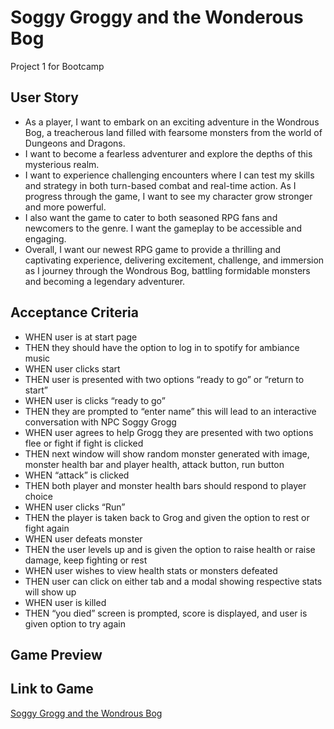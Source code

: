 # Soggy Groggy and the Wonderous Bog
Project 1 for Bootcamp

## User Story 
<ul>
<li>As a player, I want to embark on an exciting adventure in the Wondrous Bog, a treacherous land filled with fearsome monsters from the world of Dungeons and Dragons. <li>I want to become a fearless adventurer and explore the depths of this mysterious realm.
<li>I want to experience challenging encounters where I can test my skills and strategy in both turn-based combat and real-time action. As I progress through the game, I want to see my character grow stronger and more powerful.
<li>I also want the game to cater to both seasoned RPG fans and newcomers to the genre. I want the gameplay to be accessible and engaging.
<li>Overall, I want our newest RPG game to provide a thrilling and captivating experience, delivering excitement, challenge, and immersion as I journey through the Wondrous Bog, battling formidable monsters and becoming a legendary adventurer.
</ul>


## Acceptance Criteria 
<ul>
<li>WHEN user is at start page 
<li>THEN they should have the option to log in to spotify for ambiance music 
<li>WHEN user clicks start
<li>THEN user is presented with two options “ready to go” or “return to start” 
<li>WHEN user is clicks “ready to go” 
<li>THEN they are prompted to “enter name” this will lead to an interactive conversation with NPC Soggy Grogg 
<li>WHEN user agrees to help Grogg they are presented with two options flee or fight if fight is clicked
<li>THEN next window will show random monster generated with image, monster health bar and player health, attack button, run button
<li>WHEN “attack” is clicked 
<li>THEN both player and monster health bars should respond to player choice 
<li>WHEN user clicks “Run” 
<li>THEN the player is taken back to Grog and given the option to rest or fight again 
<li>WHEN user defeats monster
<li>THEN the user levels up and is given the option to raise health or raise damage, keep fighting or rest 
<li>WHEN user wishes to view health stats or monsters defeated 
<li>THEN user can click on either tab and a modal showing respective stats will show up 
<li>WHEN user is killed 
<li>THEN “you died” screen is prompted, score is displayed, and user is given option to try again
</ul>

## Game Preview 


## Link to Game 
<a href="https://project01team4.github.io/repo-01/index.html">Soggy Grogg and the Wondrous Bog</a>